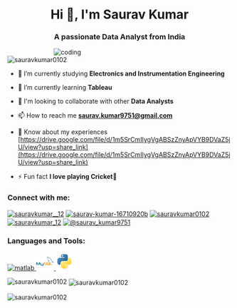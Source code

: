 <h1 align="center">Hi 👋, I'm Saurav Kumar</h1>
<h3 align="center">A passionate Data Analyst from India</h3>

<img align="right" alt="coding" width="400" src="https://cdn.dribbble.com/users/926537/screenshots/4502924/python-2.gif">

<p align="left"> <img src="https://komarev.com/ghpvc/?username=sauravkumar0102&label=Profile%20views&color=0e75b6&style=flat" alt="sauravkumar0102" /> </p>

- 🔭 I’m currently studying **Electronics and Instrumentation Engineering**

- 🌱 I’m currently learning **Tableau**

- 👯 I'm looking to collaborate with other **Data Analysts**

- 📫 How to reach me **saurav.kumar9751@gmail.com**

- 📄 Know about my experiences [https://drive.google.com/file/d/1m5SrCmIIygVgABSzZnyApVYB9DVaZ5jU/view?usp=share_link](https://drive.google.com/file/d/1m5SrCmIIygVgABSzZnyApVYB9DVaZ5jU/view?usp=share_link)

- ⚡ Fun fact **I love playing Cricket🏏**

<h3 align="left">Connect with me:</h3>
<p align="left">
<a href="https://twitter.com/sauravkumar__12" target="blank"><img align="center" src="https://raw.githubusercontent.com/rahuldkjain/github-profile-readme-generator/master/src/images/icons/Social/twitter.svg" alt="sauravkumar__12" height="30" width="40" /></a>
<a href="https://linkedin.com/in/saurav-kumar-16710920b" target="blank"><img align="center" src="https://raw.githubusercontent.com/rahuldkjain/github-profile-readme-generator/master/src/images/icons/Social/linked-in-alt.svg" alt="saurav-kumar-16710920b" height="30" width="40" /></a>
<a href="https://kaggle.com/sauravkumar0102" target="blank"><img align="center" src="https://raw.githubusercontent.com/rahuldkjain/github-profile-readme-generator/master/src/images/icons/Social/kaggle.svg" alt="sauravkumar0102" height="30" width="40" /></a>
<a href="https://instagram.com/sauravkumar_12" target="blank"><img align="center" src="https://raw.githubusercontent.com/rahuldkjain/github-profile-readme-generator/master/src/images/icons/Social/instagram.svg" alt="sauravkumar_12" height="30" width="40" /></a>
<a href="https://www.hackerrank.com/@saurav_kumar9751" target="blank"><img align="center" src="https://raw.githubusercontent.com/rahuldkjain/github-profile-readme-generator/master/src/images/icons/Social/hackerrank.svg" alt="@saurav_kumar9751" height="30" width="40" /></a>
</p>

<h3 align="left">Languages and Tools:</h3>
<p align="left"> <a href="https://www.mathworks.com/" target="_blank" rel="noreferrer"> <img src="https://upload.wikimedia.org/wikipedia/commons/2/21/Matlab_Logo.png" alt="matlab" width="40" height="40"/> </a> <a href="https://www.mysql.com/" target="_blank" rel="noreferrer"> <img src="https://raw.githubusercontent.com/devicons/devicon/master/icons/mysql/mysql-original-wordmark.svg" alt="mysql" width="40" height="40"/> </a> <a href="https://www.python.org" target="_blank" rel="noreferrer"> <img src="https://raw.githubusercontent.com/devicons/devicon/master/icons/python/python-original.svg" alt="python" width="40" height="40"/> </a> </p>

<p><img align="left" src="https://github-readme-stats.vercel.app/api/top-langs?username=sauravkumar0102&show_icons=true&locale=en&layout=compact" alt="sauravkumar0102" /></p>

<p>&nbsp;<img align="center" src="https://github-readme-stats.vercel.app/api?username=sauravkumar0102&show_icons=true&locale=en" alt="sauravkumar0102" /></p>

<p><img align="center" src="https://github-readme-streak-stats.herokuapp.com/?user=sauravkumar0102&" alt="sauravkumar0102" /></p>
